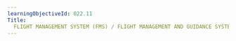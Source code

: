 ```yaml
---
learningObjectiveId: 022.11
Title:
  FLIGHT MANAGEMENT SYSTEM (FMS) / FLIGHT MANAGEMENT AND GUIDANCE SYSTEM (FMGS)
---
```



